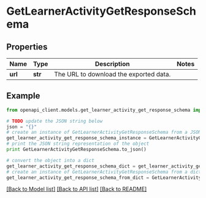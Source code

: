 # GetLearnerActivityGetResponseSchema


## Properties
Name | Type | Description | Notes
------------ | ------------- | ------------- | -------------
**url** | **str** | The URL to download the exported data. | 

## Example

```python
from openapi_client.models.get_learner_activity_get_response_schema import GetLearnerActivityGetResponseSchema

# TODO update the JSON string below
json = "{}"
# create an instance of GetLearnerActivityGetResponseSchema from a JSON string
get_learner_activity_get_response_schema_instance = GetLearnerActivityGetResponseSchema.from_json(json)
# print the JSON string representation of the object
print GetLearnerActivityGetResponseSchema.to_json()

# convert the object into a dict
get_learner_activity_get_response_schema_dict = get_learner_activity_get_response_schema_instance.to_dict()
# create an instance of GetLearnerActivityGetResponseSchema from a dict
get_learner_activity_get_response_schema_from_dict = GetLearnerActivityGetResponseSchema.from_dict(get_learner_activity_get_response_schema_dict)
```
[[Back to Model list]](../README.md#documentation-for-models) [[Back to API list]](../README.md#documentation-for-api-endpoints) [[Back to README]](../README.md)


